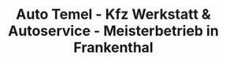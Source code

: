 ---
title: "Auto Temel - Kfz Werkstatt & Autoservice - Meisterbetrieb in Frankenthal"
url: /frankenthal-pfalz/auto-temel-kfz-werkstatt-und-autoservice-meisterbetrieb-in-frankenthal/
shop: Autowerkstatt
---